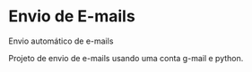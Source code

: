 # Envio de E-mails
Envio automático de e-mails

Projeto de envio de e-mails usando uma conta g-mail e python.
